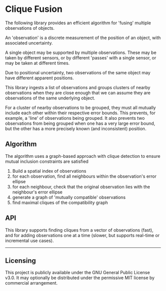 # Clique Fusion

The following library provides an efficient algorithm for 'fusing' multiple observations of objects.

An 'observation' is a discrete measurement of the position of an object, with associated uncertainty.

A single object may be supported by multiple observations. These may be taken by different sensors, or by different 'passes' with a single sensor, or may be taken at different times.

Due to positional uncertainty, two observations of the same object may have different apparent positions.

This library ingests a list of observations and groups clusters of nearby observations when they are close enough that we can assume they are observations of the same underlying object.

For a cluster of nearby observations to be grouped, they must all mutually include each other within their respective error bounds. This prevents, for example, a 'line' of observations being grouped. It also prevents two observations from being grouped when one has a very large error bound, but the other has a more precisely known (and inconsistent) position.

## Algorithm

The algorithm uses a graph-based approach with clique detection to ensure mutual inclusion constraints are satisfied

1. Build a spatial index of observations
2. for each observation, find all neighbours within the observation's error ellipse
3. for each neighbour, check that the original observation lies with the neighbour's error ellipse
4. generate a graph of 'mutually compatible' observations
5. find maximal cliques of the compatibility graph

## API

This library supports finding cliques from a vector of observations (fast), and for adding observations one at a time (slower, but supports real-time or incremental use cases).

---

## Licensing

This project is publicly available under the GNU General Public License v3.0. It may optionally be distributed under the permissive MIT license by commercial arrangement.
